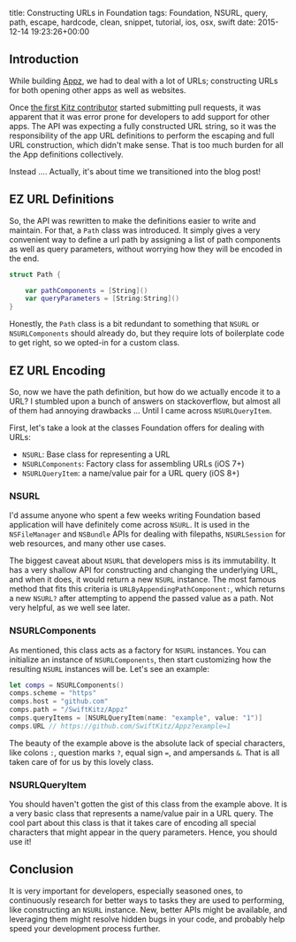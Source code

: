title: Constructing URLs in Foundation
tags: Foundation, NSURL, query, path, escape, hardcode, clean, snippet, tutorial, ios, osx, swift
date: 2015-12-14 19:23:26+00:00

## Introduction

While building [Appz][appz-repo], we had to deal with a lot of URLs; constructing URLs for both opening other apps as well as websites.

Once [the first Kitz contributor][holyalgorithm-pr] started submitting pull requests, it was apparent that it was error prone for developers to add support for other apps. The API was expecting a fully constructed URL string, so it was the responsibility of the app URL definitions to perform the escaping and full URL construction, which didn't make sense. That is too much burden for all the App definitions collectively.

Instead .... Actually, it's about time we transitioned into the blog post!

## EZ URL Definitions

So, the API was rewritten to make the definitions easier to write and maintain. For that, a `Path` class was introduced. It simply gives a very convenient way to define a url path by assigning a list of path components as well as query parameters, without worrying how they will be encoded in the end.

```swift
struct Path {

    var pathComponents = [String]()
    var queryParameters = [String:String]()
}
```

Honestly, the `Path` class is a bit redundant to something that `NSURL` or `NSURLComponents` should already do, but they require lots of boilerplate code to get right, so we opted-in for a custom class.

## EZ URL Encoding

So, now we have the path definition, but how do we actually encode it to a URL? I stumbled upon a bunch of answers on stackoverflow, but almost all of them had annoying drawbacks ... Until I came across `NSURLQueryItem`.

First, let's take a look at the classes Foundation offers for dealing with URLs:

+ `NSURL`: Base class for representing a URL
+ `NSURLComponents`: Factory class for assembling URLs (iOS 7+)
+ `NSURLQueryItem`: a name/value pair for a URL query (iOS 8+)

### NSURL

I'd assume anyone who spent a few weeks writing Foundation based application will have definitely come across `NSURL`. It is used in the `NSFileManager` and `NSBundle` APIs for dealing with filepaths, `NSURLSession` for web resources, and many other use cases.

The biggest caveat about `NSURL` that developers miss is its immutability. It has a very shallow API for constructing and changing the underlying URL, and when it does, it would return a new `NSURL` instance. The most famous method that fits this criteria is `URLByAppendingPathComponent:`, which returns a new `NSURL?` after attempting to append the passed value as a path. Not very helpful, as we well see later.

### NSURLComponents

As mentioned, this class acts as a factory for `NSURL` instances. You can initialize an instance of `NSURLComponents`, then start customizing how the resulting `NSURL` instances will be. Let's see an example:

```swift
let comps = NSURLComponents()
comps.scheme = "https"
comps.host = "github.com"
comps.path = "/SwiftKitz/Appz"
comps.queryItems = [NSURLQueryItem(name: "example", value: "1")]
comps.URL // https://github.com/SwiftKitz/Appz?example=1
```

The beauty of the example above is the absolute lack of special characters, like colons `:`, question marks `?`, equal sign `=`, and ampersands `&`. That is all taken care of for us by this lovely class.

### NSURLQueryItem

You should haven't gotten the gist of this class from the example above. It is a very basic class that represents a name/value pair in a URL query. The cool part about this class is that it takes care of encoding all special characters that might appear in the query parameters. Hence, you should use it!

## Conclusion

It is very important for developers, especially seasoned ones, to continuously research for better ways to tasks they are used to performing, like constructing an `NSURL` instance. New, better APIs might be available, and leveraging them might resolve hidden bugs in your code, and probably help speed your development process further.

[appz-repo]: https://github.com/SwiftKitz/Appz
[holyalgorithm-pr]: https://github.com/SwiftKitz/Appz/pull/6
